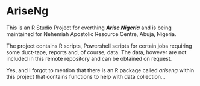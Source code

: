 # AriseNg

This is an R Studio Project for everthing _**Arise Nigeria**_ and is being maintained for Nehemiah Apostolic Resource Centre, Abuja, Nigeria.

The project contains R scripts, Powershell scripts for certain jobs requiring some duct-tape, reports and, of course, data. The data, however are not included in this remote repository and can be obtained on request.

Yes, and I forgot to mention that there is an R package called *ariseng* within this project that contains functions to help with data collection...
